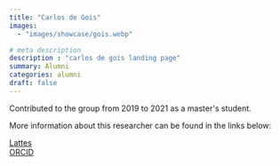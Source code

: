 ```yaml
---
title: "Carlos de Gois"
images: 
  - "images/showcase/gois.webp"

# meta description
description : "carlos de gois landing page"
summary: Alumni
categories: alumni
draft: false
---
```

Contributed to the group from 2019 to 2021 as a master's student. 

More information about this researcher can be found in the links below: 

[Lattes](http://lattes.cnpq.br/3830913886523003)<br>
[ORCID](https://orcid.org/0000-0001-9377-4168)
